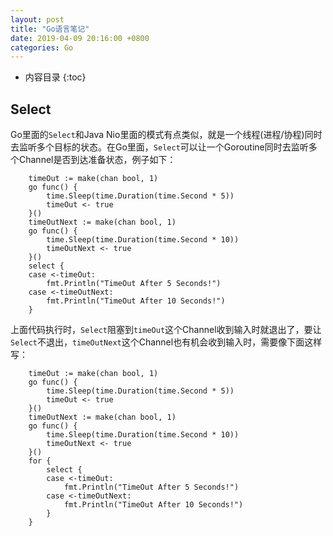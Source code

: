 ```yaml
---
layout: post
title: "Go语言笔记"
date: 2019-04-09 20:16:00 +0800
categories: Go
---
```


* 内容目录
{:toc}
## Select

Go里面的`Select`和Java Nio里面的模式有点类似，就是一个线程(进程/协程)同时去监听多个目标的状态。在Go里面，`Select`可以让一个Goroutine同时去监听多个Channel是否到达准备状态，例子如下：

```
	timeOut := make(chan bool, 1)
	go func() {
		time.Sleep(time.Duration(time.Second * 5))
		timeOut <- true
	}()
	timeOutNext := make(chan bool, 1)
	go func() {
		time.Sleep(time.Duration(time.Second * 10))
		timeOutNext <- true
	}()
	select {
	case <-timeOut:
		fmt.Println("TimeOut After 5 Seconds!")
	case <-timeOutNext:
		fmt.Println("TimeOut After 10 Seconds!")
	}
```

上面代码执行时，`Select`阻塞到`timeOut`这个Channel收到输入时就退出了，要让`Select`不退出，`timeOutNext`这个Channel也有机会收到输入时，需要像下面这样写：

```
	timeOut := make(chan bool, 1)
	go func() {
		time.Sleep(time.Duration(time.Second * 5))
		timeOut <- true
	}()
	timeOutNext := make(chan bool, 1)
	go func() {
		time.Sleep(time.Duration(time.Second * 10))
		timeOutNext <- true
	}()
	for {
		select {
		case <-timeOut:
			fmt.Println("TimeOut After 5 Seconds!")
		case <-timeOutNext:
			fmt.Println("TimeOut After 10 Seconds!")
		}
	}
```

